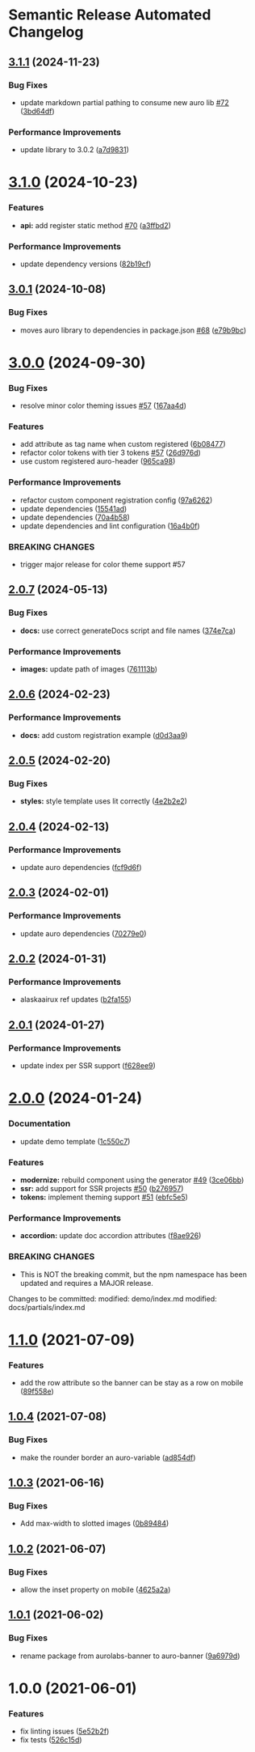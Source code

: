 # Semantic Release Automated Changelog

## [3.1.1](https://github.com/AlaskaAirlines/auro-banner/compare/v3.1.0...v3.1.1) (2024-11-23)


### Bug Fixes

* update markdown partial pathing to consume new auro lib [#72](https://github.com/AlaskaAirlines/auro-banner/issues/72) ([3bd64df](https://github.com/AlaskaAirlines/auro-banner/commit/3bd64df136d08e173651a6ebc86b1b2c6aec6562))


### Performance Improvements

* update library to 3.0.2 ([a7d9831](https://github.com/AlaskaAirlines/auro-banner/commit/a7d98311e4742e1ba2cbde1abe15cb2195e81a2d))

# [3.1.0](https://github.com/AlaskaAirlines/auro-banner/compare/v3.0.1...v3.1.0) (2024-10-23)


### Features

* **api:** add register static method [#70](https://github.com/AlaskaAirlines/auro-banner/issues/70) ([a3ffbd2](https://github.com/AlaskaAirlines/auro-banner/commit/a3ffbd297e8a9791097174d01bd28dfb0370ba51))


### Performance Improvements

* update dependency versions ([82b19cf](https://github.com/AlaskaAirlines/auro-banner/commit/82b19cf0bc79c068b346dfd9c7183ea434569ddd))

## [3.0.1](https://github.com/AlaskaAirlines/auro-banner/compare/v3.0.0...v3.0.1) (2024-10-08)


### Bug Fixes

* moves auro library to dependencies in package.json [#68](https://github.com/AlaskaAirlines/auro-banner/issues/68) ([e79b9bc](https://github.com/AlaskaAirlines/auro-banner/commit/e79b9bc6901b15cf7a9977060f32985412aaab5c))

# [3.0.0](https://github.com/AlaskaAirlines/auro-banner/compare/v2.0.7...v3.0.0) (2024-09-30)


### Bug Fixes

* resolve minor color theming issues [#57](https://github.com/AlaskaAirlines/auro-banner/issues/57) ([167aa4d](https://github.com/AlaskaAirlines/auro-banner/commit/167aa4da7295ef7be8ea4fad5933a67817dd6b6b))


### Features

* add attribute as tag name when custom registered ([6b08477](https://github.com/AlaskaAirlines/auro-banner/commit/6b08477ae8ce4ad00e0ea05f0ff70b961cb593ad))
* refactor color tokens with tier 3 tokens [#57](https://github.com/AlaskaAirlines/auro-banner/issues/57) ([26d976d](https://github.com/AlaskaAirlines/auro-banner/commit/26d976d313d48328d3cadaac52bb7f65f8108d32))
* use custom registered auro-header ([965ca98](https://github.com/AlaskaAirlines/auro-banner/commit/965ca98f02c10198ad3f4c8777a9c8bd727875b6))


### Performance Improvements

* refactor custom component registration config ([97a6262](https://github.com/AlaskaAirlines/auro-banner/commit/97a6262280f0ceebcbcb3b1e56331cde21895031))
* update dependencies ([15541ad](https://github.com/AlaskaAirlines/auro-banner/commit/15541ad6b091f0a948ea75bc9a5d00dcb4f21732))
* update dependencies ([70a4b58](https://github.com/AlaskaAirlines/auro-banner/commit/70a4b58d897e9c72debd7953b82df2d85b93d52f))
* update dependencies and lint configuration ([16a4b0f](https://github.com/AlaskaAirlines/auro-banner/commit/16a4b0f9142e0ddcc0464d1e98266e1efe32a0d8))


### BREAKING CHANGES

* trigger major release for color theme support #57

## [2.0.7](https://github.com/AlaskaAirlines/auro-banner/compare/v2.0.6...v2.0.7) (2024-05-13)


### Bug Fixes

* **docs:** use correct generateDocs script and file names ([374e7ca](https://github.com/AlaskaAirlines/auro-banner/commit/374e7caa0ed9aca0ac69abdd15f74518108c5151))


### Performance Improvements

* **images:** update path of images ([761113b](https://github.com/AlaskaAirlines/auro-banner/commit/761113bf72a8b5d6c1f3ec02015bad95aa7654b5))

## [2.0.6](https://github.com/AlaskaAirlines/auro-banner/compare/v2.0.5...v2.0.6) (2024-02-23)


### Performance Improvements

* **docs:** add custom registration example ([d0d3aa9](https://github.com/AlaskaAirlines/auro-banner/commit/d0d3aa922e7a9acc3dac736416952afa2c40093f))

## [2.0.5](https://github.com/AlaskaAirlines/auro-banner/compare/v2.0.4...v2.0.5) (2024-02-20)


### Bug Fixes

* **styles:** style template uses lit correctly ([4e2b2e2](https://github.com/AlaskaAirlines/auro-banner/commit/4e2b2e28dd35f6f1c78ecbc58832776868c27f4a))

## [2.0.4](https://github.com/AlaskaAirlines/auro-banner/compare/v2.0.3...v2.0.4) (2024-02-13)


### Performance Improvements

* update auro dependencies ([fcf9d6f](https://github.com/AlaskaAirlines/auro-banner/commit/fcf9d6fbd6cd02df1549c512cfa023b258f37d50))

## [2.0.3](https://github.com/AlaskaAirlines/auro-banner/compare/v2.0.2...v2.0.3) (2024-02-01)


### Performance Improvements

* update auro dependencies ([70279e0](https://github.com/AlaskaAirlines/auro-banner/commit/70279e0ec1f184d0920248def79443ad2f58cfea))

## [2.0.2](https://github.com/AlaskaAirlines/auro-banner/compare/v2.0.1...v2.0.2) (2024-01-31)


### Performance Improvements

* alaskaairux ref updates ([b2fa155](https://github.com/AlaskaAirlines/auro-banner/commit/b2fa1555a0391118a4672b9a0abfa772bd590d64))

## [2.0.1](https://github.com/AlaskaAirlines/auro-banner/compare/v2.0.0...v2.0.1) (2024-01-27)


### Performance Improvements

* update index per SSR support ([f628ee9](https://github.com/AlaskaAirlines/auro-banner/commit/f628ee94d2e1478cf33e206a5c6a1a5dd9bfc9b6))

# [2.0.0](https://github.com/AlaskaAirlines/auro-banner/compare/v1.1.0...v2.0.0) (2024-01-24)


### Documentation

* update demo template ([1c550c7](https://github.com/AlaskaAirlines/auro-banner/commit/1c550c716d39c92bdd3ec897d340989b4a4a0293))


### Features

* **modernize:** rebuild component using the generator [#49](https://github.com/AlaskaAirlines/auro-banner/issues/49) ([3ce06bb](https://github.com/AlaskaAirlines/auro-banner/commit/3ce06bb406c6af608c83be951287284679bdc904))
* **ssr:** add support for SSR projects [#50](https://github.com/AlaskaAirlines/auro-banner/issues/50) ([b276957](https://github.com/AlaskaAirlines/auro-banner/commit/b276957493a8e84e3f4eb409852e2ea5aee81e47))
* **tokens:** implement theming support [#51](https://github.com/AlaskaAirlines/auro-banner/issues/51) ([ebfc5e5](https://github.com/AlaskaAirlines/auro-banner/commit/ebfc5e50d300514b297858ddcd02c33471a35fd3))


### Performance Improvements

* **accordion:** update doc accordion attributes ([f8ae926](https://github.com/AlaskaAirlines/auro-banner/commit/f8ae92622585e8e03231df96388b2e5c6ed5f18a))


### BREAKING CHANGES

* This is NOT the breaking commit, but the npm namespace
has been updated and requires a MAJOR release.

Changes to be committed:
modified:   demo/index.md
modified:   docs/partials/index.md

# [1.1.0](https://github.com/AlaskaAirlines/aurolabs-banner/compare/v1.0.4...v1.1.0) (2021-07-09)


### Features

* add the row attribute so the banner can be stay as a row on mobile ([89f558e](https://github.com/AlaskaAirlines/aurolabs-banner/commit/89f558eb9af23c8abc2d1c165a14b9ab0654e438))

## [1.0.4](https://github.com/AlaskaAirlines/aurolabs-banner/compare/v1.0.3...v1.0.4) (2021-07-08)


### Bug Fixes

* make the rounder border an auro-variable ([ad854df](https://github.com/AlaskaAirlines/aurolabs-banner/commit/ad854df2a7ab1f11c6f7ed1d33053d8934d8f910))

## [1.0.3](https://github.com/AlaskaAirlines/aurolabs-banner/compare/v1.0.2...v1.0.3) (2021-06-16)


### Bug Fixes

* Add max-width to slotted images ([0b89484](https://github.com/AlaskaAirlines/aurolabs-banner/commit/0b8948418cb72a8f9ec37b02bb5202f3501fea5b))

## [1.0.2](https://github.com/AlaskaAirlines/aurolabs-banner/compare/v1.0.1...v1.0.2) (2021-06-07)


### Bug Fixes

* allow the inset property on mobile ([4625a2a](https://github.com/AlaskaAirlines/aurolabs-banner/commit/4625a2a38a209fd043a30aa50ac64d4d3c30272c))

## [1.0.1](https://github.com/AlaskaAirlines/aurolabs-banner/compare/v1.0.0...v1.0.1) (2021-06-02)


### Bug Fixes

* rename package from aurolabs-banner to auro-banner ([9a6979d](https://github.com/AlaskaAirlines/aurolabs-banner/commit/9a6979db96671b9403f1b3350b6416a4bafd1099))

# 1.0.0 (2021-06-01)


### Features

* fix linting issues ([5e52b2f](https://github.com/AlaskaAirlines/aurolabs-banner/commit/5e52b2f02524287b675d192c3f1485980be7d2d5))
* fix tests ([526c15d](https://github.com/AlaskaAirlines/aurolabs-banner/commit/526c15dcc111598cac632ecade26d95590d960bd))
